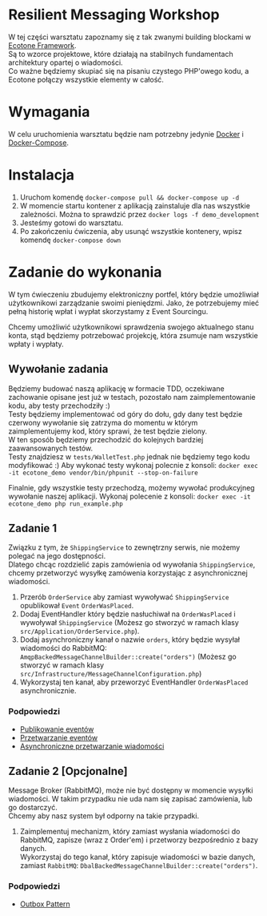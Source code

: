 # Resilient Messaging Workshop

W tej części warsztatu zapoznamy się z tak zwanymi building blockami w [Ecotone Framework](https://docs.ecotone.tech/).  
Są to wzorce projektowe, które działają na stabilnych fundamentach architektury opartej o wiadomości.  
Co ważne będziemy skupiać się na pisaniu czystego PHP'owego kodu, a Ecotone połączy wszystkie elementy w całość.

# Wymagania

W celu uruchomienia warsztatu będzie nam potrzebny jedynie [Docker](https://docs.docker.com/engine/install/) i [Docker-Compose](https://docs.docker.com/compose/install/).

# Instalacja

1. Uruchom komendę `docker-compose pull && docker-compose up -d`
2. W momencie startu kontener z aplikacją zainstaluje dla nas wszystkie zależności. Można to sprawdzić przez `docker logs -f demo_development`
3. Jesteśmy gotowi do warsztatu.
4. Po zakończeniu ćwiczenia, aby usunąć wszystkie kontenery, wpisz komendę `docker-compose down`

# Zadanie do wykonania

W tym ćwieczeniu zbudujemy elektroniczny portfel, który będzie umożliwiał użytkownikowi zarządzanie swoimi pieniędzmi.
Jako, że potrzebujemy mieć pełną historię wpłat i wypłat skorzystamy z Event Sourcingu.  

Chcemy umożliwić użytkownikowi sprawdzenia swojego aktualnego stanu konta, stąd będziemy potrzebować projekcję, która zsumuje nam wszystkie wpłaty i wypłaty.

## Wywołanie zadania

Będziemy budować naszą aplikację w formacie TDD, oczekiwane zachowanie opisane jest już w testach, pozostało nam zaimplementowanie kodu, aby testy przechodziły :)  
Testy będziemy implementować od góry do dołu, gdy dany test będzie czerwony wywołanie się zatrzyma do momentu w którym zaimplementujemy kod, który sprawi, że test będzie zielony.  
W ten sposób będziemy przechodzić do kolejnych bardziej zaawansowanych testów.  
Testy znajdziesz w `tests/WalletTest.php` jednak nie będziemy tego kodu modyfikować :)
Aby wykonać testy wykonaj polecnie z konsoli: `docker exec -it ecotone_demo vendor/bin/phpunit --stop-on-failure`

Finalnie, gdy wszystkie testy przechodzą, możemy wywołać produkcyjneg wywołanie naszej aplikacji.
Wykonaj polecenie z konsoli: `docker exec -it ecotone_demo php run_example.php`

## Zadanie 1

Związku z tym, że `ShippingService` to zewnętrzny serwis, nie możemy polegać na jego dostępności.  
Dlatego chcąc rozdzielić zapis zamówienia od wywołania `ShippingService`, chcemy przetworzyć wysyłkę zamówenia korzystając z asynchronicznej wiadomości.  

1. Przerób `OrderService` aby zamiast wywoływać `ShippingService` opublikował `Event` `OrderWasPlaced`.  
2. Dodaj EventHandler który będzie nasłuchiwał na `OrderWasPlaced` i wywoływał `ShippingService` (Możesz go stworzyć w ramach klasy `src/Application/OrderService.php`).
3. Dodaj asynchroniczny kanał o nazwie `orders`, który będzie wysyłał wiadomości do RabbitMQ: `AmqpBackedMessageChannelBuilder::create("orders")` (Możesz go stworzyć w ramach klasy `src/Infrastructure/MessageChannelConfiguration.php`)
4. Wykorzystaj ten kanał, aby przeworzyć EventHandler `OrderWasPlaced` asynchronicznie.

### Podpowiedzi

- [Publikowanie eventów](https://docs.ecotone.tech/modelling/event-handling/dispatching-events#publishing)
- [Przetwarzanie eventów](https://docs.ecotone.tech/modelling/event-handling/handling-events#registering-class-based-event-handler)
- [Asynchroniczne przetwarzanie wiadomości](https://docs.ecotone.tech/modelling/asynchronous-handling#running-asynchronously)

## Zadanie 2 [Opcjonalne]

Message Broker (RabbitMQ), może nie być dostępny w momencie wysyłki wiadomości. 
W takim przypadku nie uda nam się zapisać zamówienia, lub go dostarczyć.  
Chcemy aby nasz system był odporny na takie przypadki.

1. Zaimplementuj mechanizm, który zamiast wysłania wiadomości do RabbitMQ, zapisze (wraz z Order'em) i przetworzy bezpośrednio z bazy danych.    
Wykorzystaj do tego kanał, który zapisuje wiadomości w bazie danych, zamiast `RabbitMQ`: `DbalBackedMessageChannelBuilder::create("orders")`. 

### Podpowiedzi

- [Outbox Pattern](https://docs.ecotone.tech/modelling/error-handling/outbox-pattern#dbal-message-channel)